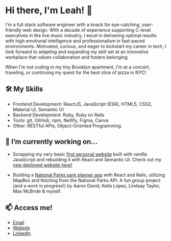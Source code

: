 # Hi there, I'm Leah! 👋

I'm a full stack software engineer with a knack for eye-catching, user-friendly web design. With a decade of experience supporting C-level executives in the live music industry, I excel in delivering optimal results with high emotional intelligence and professionalism in fast-paced environments. Motivated, curious, and eager to kickstart my career in tech, I look forward to adapting and expanding my skill set at an innovative workplace that values collaboration and fosters belonging.

When I'm not coding in my tiny Brooklyn apartment, I'm at a concert, traveling, or continuing my quest for the best slice of pizza in NYC!

## 🛠️ My Skills

- Frontend Development: ReactJS, JavaScript (ES6), HTML5, CSS3, Material UI, Semantic UI
- Backend Development: Ruby, Ruby on Rails
- Tools: git, GitHub, npm, Netlify, Figma, Canva
- Other: RESTful APIs, Object-Oriented Programming

## 🔭 I’m currently working on...

- Scrapping my very basic [first personal website](https://lcardoz.github.io/leah-cardoz/) built with vanilla JavaScript and rebuilding it with React and Semantic UI. Check out my [new deployed website here!](https://www.leahcardoz.com/)

- Building a [National Parks park planner app](https://github.com/maxnmcbride/baby_davie_crocket_remembers_the_alamo) with React and Rails, utilizing MapBox and fetching from the National Parks API. A fun group project (and a work in progress!) by Aaron David, Keila Lopez, Lindsay Taylor, Max McBride & myself.

## 📫 Access me!
- [Email](mailto:leahcardoz@gmail.com)
- [Website](https://www.leahcardoz.com/)
- [LinkedIn](https://www.linkedin.com/in/lcardoz/)
